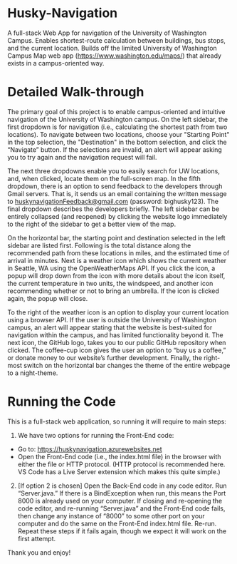 # Husky-Navigation
A full-stack Web App for navigation of the University of Washington Campus. Enables shortest-route calculation between buildings, bus stops, and the current location. Builds off the limited University of Washington Campus Map web app (https://www.washington.edu/maps/) that already exists in a campus-oriented way.

# Detailed Walk-through

The primary goal of this project is to enable campus-oriented and intuitive navigation of the University of Washington campus. On the left sidebar, the first dropdown is for navigation (i.e., calculating the shortest path from two locations). To navigate between two locations, choose your "Starting Point" in the top selection, the "Destination" in the bottom selection, and click the “Navigate” button. If the selections are invalid, an alert will appear asking you to try again and the navigation request will fail. 

The next three dropdowns enable you to easily search for UW locations, and, when clicked, locate them on the full-screen map. In the fifth dropdown, there is an option to send feedback to the developers through Gmail servers. That is, it sends us an email containing the written message to huskynavigationFeedback@gmail.com (password: bighusky123). The final dropdown describes the developers briefly. The left sidebar can be entirely collapsed (and reopened) by clicking the website logo immediately to the right of the sidebar to get a better view of the map.

On the horizontal bar, the starting point and destination selected in the left sidebar are listed first. Following is the total distance along the recommended path from these locations in miles, and the estimated time of arrival in minutes. Next is a weather icon which shows the current weather in Seattle, WA using the OpenWeatherMaps API. If you click the icon, a popup will drop down from the icon with more details about the icon itself, the current temperature in two units, the windspeed, and another icon recommending whether or not to bring an umbrella. If the icon is clicked again, the popup will close. 

To the right of the weather icon is an option to display your current location using a browser API. If the user is outside the University of Washington campus, an alert will appear stating that the website is best-suited for navigation within the campus, and has limited functionality beyond it. The next icon, the GitHub logo, takes you to our public GitHub repository when clicked. The coffee-cup icon gives the user an option to “buy us a coffee,” or donate money to our website’s further development. Finally, the right-most switch on the horizontal bar changes the theme of the entire webpage to a night-theme.

# Running the Code

This is a full-stack web application, so running it will require to main steps:
1.	We have two options for running the Front-End code:
-	Go to: https://huskynavigation.azurewebsites.net	
-	Open the Front-End code (i.e., the index.html file) in the browser with either the file or HTTP protocol. (HTTP protocol is recommended here. VS Code has a Live Server extension which makes this quite simple.)
2.	[If option 2 is chosen] Open the Back-End code in any code editor. Run “Server.java.” If there is a BindException when run, this means the Port 8000 is already used on your computer. If closing and re-opening the code editor, and re-running “Server.java” and the Front-End code fails, then change any instance of “8000” to some other port on your computer and do the same on the Front-End index.html file. Re-run. Repeat these steps if it fails again, though we expect it will work on the first attempt. 

Thank you and enjoy!



